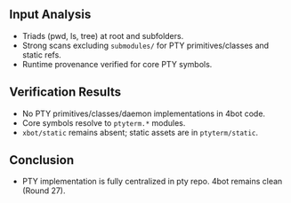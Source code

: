 ## Input Analysis
- Triads (pwd, ls, tree) at root and subfolders.
- Strong scans excluding `submodules/` for PTY primitives/classes and static refs.
- Runtime provenance verified for core PTY symbols.

## Verification Results
- No PTY primitives/classes/daemon implementations in 4bot code.
- Core symbols resolve to `ptyterm.*` modules.
- `xbot/static` remains absent; static assets are in `ptyterm/static`.

## Conclusion
- PTY implementation is fully centralized in pty repo. 4bot remains clean (Round 27).
